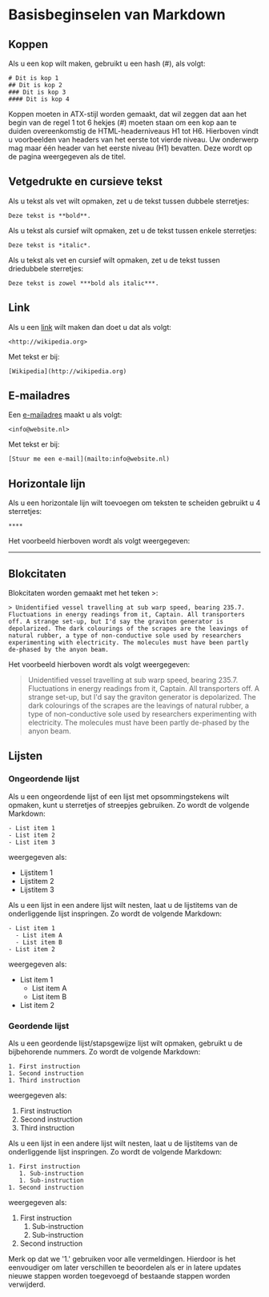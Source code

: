 # Basisbeginselen van Markdown

## Koppen
Als u een kop wilt maken, gebruikt u een hash (#), als volgt:

```
# Dit is kop 1
## Dit is kop 2
### Dit is kop 3
#### Dit is kop 4
```

Koppen moeten in ATX-stijl worden gemaakt, dat wil zeggen dat aan het begin van de regel 1 tot 6 hekjes (#) moeten staan om een kop aan te duiden overeenkomstig de HTML-headerniveaus H1 tot H6. Hierboven vindt u voorbeelden van headers van het eerste tot vierde niveau. Uw onderwerp mag maar één header van het eerste niveau (H1) bevatten. Deze wordt op de pagina weergegeven als de titel.

## Vetgedrukte en cursieve tekst
Als u tekst als vet wilt opmaken, zet u de tekst tussen dubbele sterretjes:

```
Deze tekst is **bold**.
```

Als u tekst als cursief wilt opmaken, zet u de tekst tussen enkele sterretjes:

```
Deze tekst is *italic*.
```

Als u tekst als vet en cursief wilt opmaken, zet u de tekst tussen driedubbele sterretjes:

```
Deze tekst is zowel ***bold als italic***.
```

## Link
Als u een [link](http://wikipedia.org) wilt maken dan doet u dat als volgt:

```
<http://wikipedia.org>
```

Met tekst er bij:

```
[Wikipedia](http://wikipedia.org)
```

## E-mailadres
Een [e-mailadres](mailto:info@website.nl) maakt u als volgt:

```
<info@website.nl>
```

Met tekst er bij:

```
[Stuur me een e-mail](mailto:info@website.nl)
```

## Horizontale lijn
Als u een horizontale lijn wilt toevoegen om teksten te scheiden gebruikt u 4 sterretjes:

```
****
```

Het voorbeeld hierboven wordt als volgt weergegeven:

****

## Blokcitaten
Blokcitaten worden gemaakt met het teken >:

```
> Unidentified vessel travelling at sub warp speed, bearing 235.7. Fluctuations in energy readings from it, Captain. All transporters off. A strange set-up, but I'd say the graviton generator is depolarized. The dark colourings of the scrapes are the leavings of natural rubber, a type of non-conductive sole used by researchers experimenting with electricity. The molecules must have been partly de-phased by the anyon beam.
```

Het voorbeeld hierboven wordt als volgt weergegeven:
> Unidentified vessel travelling at sub warp speed, bearing 235.7. Fluctuations in energy readings from it, Captain. All transporters off. A strange set-up, but I'd say the graviton generator is depolarized. The dark colourings of the scrapes are the leavings of natural rubber, a type of non-conductive sole used by researchers experimenting with electricity. The molecules must have been partly de-phased by the anyon beam.

## Lijsten

### Ongeordende lijst
Als u een ongeordende lijst of een lijst met opsommingstekens wilt opmaken, kunt u sterretjes of streepjes gebruiken. Zo wordt de volgende Markdown:

```
- List item 1
- List item 2
- List item 3
```

weergegeven als:
- Lijstitem 1
- Lijstitem 2
- Lijstitem 3

Als u een lijst in een andere lijst wilt nesten, laat u de lijstitems van de onderliggende lijst inspringen. Zo wordt de volgende Markdown:

```
- List item 1
  - List item A
  - List item B
- List item 2
```

weergegeven als:

- List item 1
  - List item A
  - List item B
- List item 2

### Geordende lijst
Als u een geordende lijst/stapsgewijze lijst wilt opmaken, gebruikt u de bijbehorende nummers. Zo wordt de volgende Markdown:

```
1. First instruction
1. Second instruction
1. Third instruction
```

weergegeven als:
1. First instruction
1. Second instruction
1. Third instruction

Als u een lijst in een andere lijst wilt nesten, laat u de lijstitems van de onderliggende lijst inspringen. Zo wordt de volgende Markdown:

```
1. First instruction
   1. Sub-instruction
   1. Sub-instruction
1. Second instruction
```

weergegeven als:
1. First instruction
   1. Sub-instruction
   1. Sub-instruction
1. Second instruction

Merk op dat we '1.' gebruiken voor alle vermeldingen. Hierdoor is het eenvoudiger om later verschillen te beoordelen als er in latere updates nieuwe stappen worden toegevoegd of bestaande stappen worden verwijderd.

